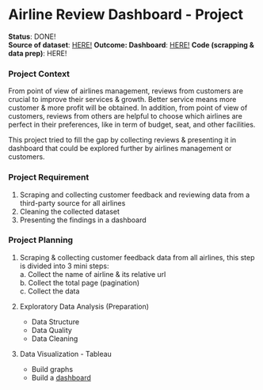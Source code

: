 # Airline Review Dashboard - Project  
**Status**: DONE!  
**Source of dataset**: [HERE!](https://www.airlinequality.com/review-pages/a-z-airport-reviews/) 
**Outcome: Dashboard**: [HERE!](https://public.tableau.com/app/profile/ichfan.kurniawan/viz/AirlineCustomerReview/Dashboard1) 
**Code (scrapping & data prep)**: HERE!  

### Project Context  
From point of view of airlines management, reviews from customers are crucial to improve their services & growth. Better service means more customer & more profit will be obtained. In addition, from point of view of customers, reviews from others are helpful to choose which airlines are perfect in their preferences, like in term of budget, seat, and other facilities.  

This project tried to fill the gap by collecting reviews & presenting it in dashboard that could be explored further by airlines management or customers.  

### Project Requirement  
1. Scraping and collecting customer feedback and reviewing data from a third-party source for all airlines   
2. Cleaning the collected dataset   
3. Presenting the findings in a dashboard  

### Project Planning  
1. Scraping & collecting customer feedback data from all airlines, this step is divided into 3 mini steps:  
    a. Collect the name of airline & its relative url  
    b. Collect the total page (pagination)  
    c. Collect the data  
    
2. Exploratory Data Analysis (Preparation)  
    - Data Structure  
    - Data Quality  
    - Data Cleaning  
  
3. Data Visualization - Tableau  
    - Build graphs  
    - Build a [dashboard]()  
